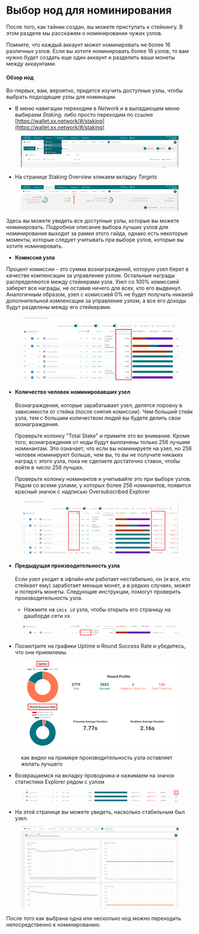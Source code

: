 # Выбор нод для номинирования

После того, как тайник создан, вы можете приступать к стейкингу. В этом разделе мы расскажем о номинировании чужих узлов.

Помните, что каждый аккаунт может номинировать не более 16 различных узлов. Если вы хотите номинировать более 16 узлов, то вам нужно будет создать еще один аккаунт и разделить ваши монеты между аккаунтами.

#### Обзор нод

Во-первых, вам, вероятно, придется изучить доступные узлы, чтобы выбрать подходящие узлы для номинации.

* В меню навигации переходим в _Network_ и в выпадающем меню выбираем _Staking_. либо просто переходим по ссылке [https://wallet.xx.network/#/staking](https://wallet.xx.network/#/staking)

<figure><img src="../.gitbook/assets/image (1) (1).png" alt=""><figcaption></figcaption></figure>

* На странице Staking Overview кликаем вкладку _Targets_

<figure><img src="../.gitbook/assets/image (6).png" alt=""><figcaption></figcaption></figure>

Здесь вы можете увидеть все доступные узлы, которые вы можете номинировать. Подробное описание выбора лучших узлов для номинирования выходит за рамки этого гайда, однако есть некоторые моменты, которые следует учитывать при выборе узлов, которые вы хотите номинировать.

* **Комиссия узла**

Процент комиссии - это сумма вознаграждений, которую узел берет в качестве компенсации за управление узлом. Остальные награды распределяются между стейкерами узла. Узел со 100% комиссией заберет все награды, не оставив ничего для всех, кто его выдвинул. Аналогичным образом, узел с комиссией 0% не будет получать никакой дополнительной компенсации за управление узлом, а все его доходы будут разделены между его стейкерами.

<figure><img src="../.gitbook/assets/image (2) (1).png" alt=""><figcaption></figcaption></figure>

*   #### Количество человек номинировавших узел

    Вознаграждения, которые зарабатывает узел, делятся поровну в зависимости от стейка (после снятия комиссии). Чем больший стейк узла, тем с большим количеством людей вы будете делить свои вознаграждения.&#x20;

    Проверьте колонку "Total Stake" и примите это во внимание. Кроме того, вознаграждения от ноды будут выплачены только 256 лучшим номинантам. Это означает, что если вы номинируете на узел, но 256 человек номинируют больше, чем вы, то вы не получите никаких наград с этого узла, пока не сделаете достаточно ставок, чтобы войти в число 256 лучших.&#x20;

    Проверьте колонку номинантов и учитывайте это при выборе узлов. Рядом со всеми узлами, у которых более 256 номинантов, появится красный значок с надписью Oversubscribed Explorer

<figure><img src="../.gitbook/assets/image (7).png" alt=""><figcaption></figcaption></figure>

*   #### Предыдущая производительность узла

    Если узел уходит в офлайн или работает нестабильно, он (и все, кто стейкает ему) заработает меньше монет, а в редких случаях, может и потерять монеты. Следующие инструкции, помогут проверить производительность узла.

    * Нажмите на `cmix id`  узла, чтобы открыть его страницу на дашборде сети xx

<figure><img src="../.gitbook/assets/image (2).png" alt=""><figcaption></figcaption></figure>

* Посмотрите на графики Uptime и Round Success Rate и убедитесь, что они приемлемы.

<figure><img src="../.gitbook/assets/image (1).png" alt=""><figcaption><p>как видно на примере производительность узла оставляет желать лучшего</p></figcaption></figure>

* Возвращаемся на вкладку проводника и нажимаем на значок статистики Explorer рядом с узлом

<figure><img src="../.gitbook/assets/image.png" alt=""><figcaption></figcaption></figure>

* На этой странице вы можете увидеть, насколько стабильным был узел.

<figure><img src="../.gitbook/assets/image (5).png" alt=""><figcaption></figcaption></figure>

После того как выбрана одна или несколько нод можно переходить непосредственно к номинированию.

